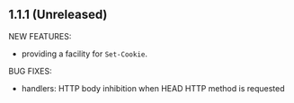 ## 1.1.1 (Unreleased)

NEW FEATURES:

* providing a facility for `Set-Cookie`.

BUG FIXES:

* handlers: HTTP body inhibition when HEAD HTTP method is requested
